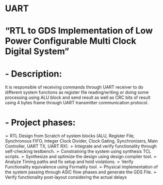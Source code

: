 # UART

 
 # “RTL to GDS Implementation of Low Power Configurable Multi Clock Digital System”


# - Description:
It is responsible of receiving commands through UART receiver to do different system 
functions as register file reading/writing or doing some processing using ALU block and send 
result as well as CRC bits of result using 4 bytes frame through UART transmitter 
communication protocol. 


# - Project phases: 

➢ RTL Design from Scratch of system blocks (ALU, Register File, Synchronous FIFO, Integer Clock Divider, Clock Gating, Synchronizers, Main Controller, UART TX, UART RX).
➢ Integrate and verify functionality through self-checking testbench. 
➢ Constraining the system using synthesis TCL scripts.
➢ Synthesize and optimize the design using design compiler tool.
➢ Analyze Timing paths and fix setup and hold violations.
➢ Verify Functionality equivalence using Formality tool.
➢ Physical implementation of the system passing through ASIC flow phases and generate the GDS File.
➢ Verify functionality post-layout considering the actual delays
